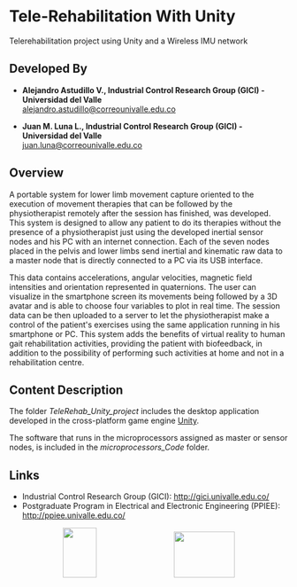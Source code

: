# Tele-Rehabilitation With Unity
Telerehabilitation project using Unity and a Wireless IMU network

## Developed By

* __Alejandro Astudillo V., Industrial Control Research Group (GICI) - Universidad del Valle__ <br />
<alejandro.astudillo@correounivalle.edu.co>

* __Juan M. Luna L., Industrial Control Research Group (GICI) - Universidad del Valle__ <br />
<juan.luna@correounivalle.edu.co>

## Overview
A portable system for lower limb movement capture oriented to the execution of movement therapies that can be followed by the physiotherapist remotely after the session has finished, was developed. This system is designed to allow any patient to do its therapies without the presence of a physiotherapist just using the developed inertial sensor nodes and his PC with an internet connection. Each of the seven nodes placed in the pelvis and lower limbs send inertial and kinematic raw data to a master node that is directly connected to a PC via its USB interface. 

This data contains accelerations, angular velocities, magnetic field intensities and orientation represented in quaternions. The user can visualize in the smartphone screen its movements being followed by a 3D avatar and is able to choose four variables to plot in real time. The session data can be then uploaded to a server to let the physiotherapist make a control of the patient's exercises using the same application running in his smartphone or PC. This system adds the benefits of virtual reality to human gait rehabilitation activities, providing the patient with biofeedback, in addition to the possibility of performing such activities at home and not in a rehabilitation centre.

## Content Description
The folder *TeleRehab_Unity_project* includes the desktop application developed in the cross-platform game engine [Unity](https://unity3d.com/).

The software that runs in the microprocessors assigned as master or sensor nodes, is included in the *microprocessors_Code* folder.

## Links
* Industrial Control Research Group (GICI): http://gici.univalle.edu.co/
* Postgraduate Program in Electrical and Electronic Engineering (PPIEE): http://ppiee.univalle.edu.co/


<p align="center"><img width="61" height="90" src="http://www.univalle.edu.co/images/Univalle/70_Rojo.jpg"/>&emsp;&emsp;&emsp;&emsp;&emsp;&emsp;&emsp;&emsp;&emsp;&emsp;<img width="110" height="83" src="http://gici.univalle.edu.co/images/logoGici.jpg"/> </p>
